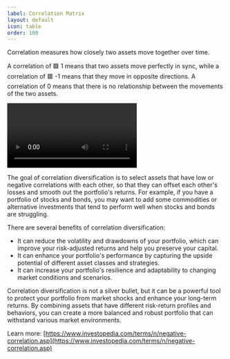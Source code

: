 ```yaml
---
label: Correlation Matrix
layout: default
icon: table
order: 100
---
```


Correlation measures how closely two assets move together over time.

A correlation of 🟩 1 means that two assets move perfectly in sync, while a correlation of 🟥 -1 means that they move in opposite directions. A correlation of 0 means that there is no relationship between the movements of the two assets.

<video controls>
  <source src="https://getnimbus.io/video-pricing/correlation-matrix.mp4" type="video/mp4">
</video>

The goal of correlation diversification is to select assets that have low or negative correlations with each other, so that they can offset each other's losses and smooth out the portfolio's returns. For example, if you have a portfolio of stocks and bonds, you may want to add some commodities or alternative investments that tend to perform well when stocks and bonds are struggling.

There are several benefits of correlation diversification:

- It can reduce the volatility and drawdowns of your portfolio, which can improve your risk-adjusted returns and help you preserve your capital.
- It can enhance your portfolio's performance by capturing the upside potential of different asset classes and strategies.
- It can increase your portfolio's resilience and adaptability to changing market conditions and scenarios.

Correlation diversification is not a silver bullet, but it can be a powerful tool to protect your portfolio from market shocks and enhance your long-term returns. By combining assets that have different risk-return profiles and behaviors, you can create a more balanced and robust portfolio that can withstand various market environments.

Learn more: [https://www.investopedia.com/terms/n/negative-correlation.asp](https://www.investopedia.com/terms/n/negative-correlation.asp)
